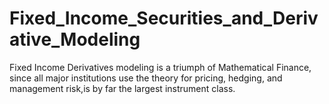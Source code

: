 # Fixed_Income_Securities_and_Derivative_Modeling
Fixed Income Derivatives modeling is a triumph of Mathematical Finance, since all major institutions use the theory for pricing, hedging, and management risk,is by far the largest instrument class.
